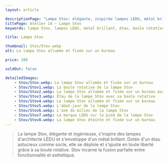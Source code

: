 ```yaml
---
layout: article

descriptionPage: "Lampe Stov: élégante, inspirée lampes LEDU, métal brillant. Étau ingénieux, boule rotative, ajustement libre. Équilibre fonctionnalité & esthétique."
titlePage: Atelier 14 — Lampe Stov
keywords: lampe Stov, lampes LEDU, métal brillant, étau, boule rotative, ajustement libre, fonctionnalité, esthétique, Atelier 14, élégante, ingénieuse, socle, fusion

title: Lampe Stov

thumbnail: Stov/Stov.webp
alt: La lampe Stov allumée et fixée sur un bureau

price: 280

soldOut: false

detailedImages:
    - Stov/Stov.webp: La lampe Stov allumée et fixée sur un bureau
    - Stov/Stov1.webp: La boule rotative de la lampe Stov
    - Stov/Stov2.webp: La lampe Stov allumée et fixée sur un bureau avec une rotation
    - Stov/Stov3.webp: Étau de la lampe Stov avec sa boule rotative
    - Stov/Stov4.webp: La lampe Stov allumée et fixée sur un bureau
    - Stov/Stov5.webp: L'abat-jour de la lampe Stov
    - Stov/Stov6.webp: L'axe du milieu de la lampe Stov
    - Stov/Stov7.webp: La marque LEDU sur le pied de la lampe Stov
    - Stov/Stov8.webp: La lampe Stov éteinte et fixée sur un bureau
---
```

> La lampe Stov, élégante et ingénieuse, s'inspire des lampes d'architecte LEDU et s'enveloppe d'un métal brillant. Dotée d'un étau astucieux comme socle, elle se déploie et s'ajuste en toute liberté grâce à sa boule rotative. Stov incarne la fusion parfaite entre fonctionnalité et esthétique.